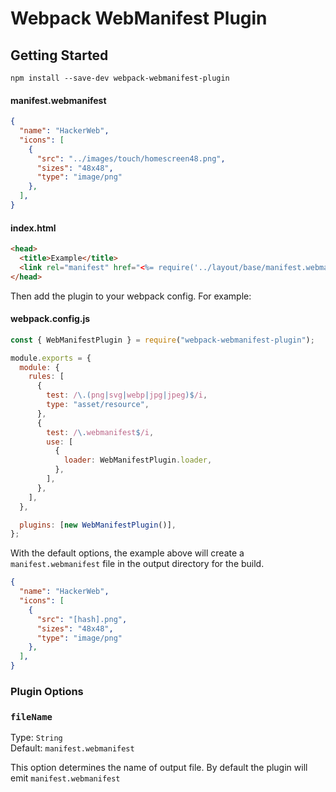 # Webpack WebManifest Plugin

## Getting Started

```console
npm install --save-dev webpack-webmanifest-plugin
```

#### manifest.webmanifest
```json
{
  "name": "HackerWeb",
  "icons": [
    {
      "src": "../images/touch/homescreen48.png",
      "sizes": "48x48",
      "type": "image/png"
    },
  ],
}
```

#### index.html
```html
<head>
  <title>Example</title>
  <link rel="manifest" href="<%= require('../layout/base/manifest.webmanifest') %>" />
</head>
```

Then add the plugin to your webpack config. For example:

#### webpack.config.js
```js
const { WebManifestPlugin } = require("webpack-webmanifest-plugin");

module.exports = {
  module: {
    rules: [
      {
        test: /\.(png|svg|webp|jpg|jpeg)$/i,
        type: "asset/resource",
      },
      {
        test: /\.webmanifest$/i,
        use: [
          {
            loader: WebManifestPlugin.loader,
          },
        ],
      },
    ],
  },

  plugins: [new WebManifestPlugin()],
};
```

With the default options, the example above will create a `manifest.webmanifest` file in the output directory for the build.

```json
{
  "name": "HackerWeb",
  "icons": [
    {
      "src": "[hash].png",
      "sizes": "48x48",
      "type": "image/png"
    },
  ],
}
```

### Plugin Options

### `fileName`

Type: `String`<br>
Default: `manifest.webmanifest`

This option determines the name of output file. By default the plugin will emit `manifest.webmanifest`
